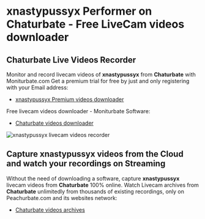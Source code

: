 # xnastypussyx Performer on Chaturbate - Free LiveCam videos downloader

## Chaturbate Live Videos Recorder

Monitor and record livecam videos of **xnastypussyx** from **Chaturbate** with Moniturbate.com
Get a premium trial for free by just and only registering with your Email address:
* [xnastypussyx Premium videos downloader](https://moniturbate.com/request-demo-licence-key.html)

Free livecam videos downloader - Moniturbate Software:
* [Chaturbate videos downloader](https://moniturbate.com/moniturbate-download-software.html)

![xnastypussyx livecam videos recorder](https://peachurnet.com/templates/moniturbate-software.png)


## Capture xnastypussyx videos from the Cloud and watch your recordings on Streaming

Without the need of downloading a software, capture **xnastypussyx** livecam videos from **Chaturbate** 100% online.
Watch Livecam archives from **Chaturbate** unlimitedly from thousands of existing recordings, only on Peachurbate.com and its websites network:
* [Chaturbate videos archives](https://peachurnet.com/)